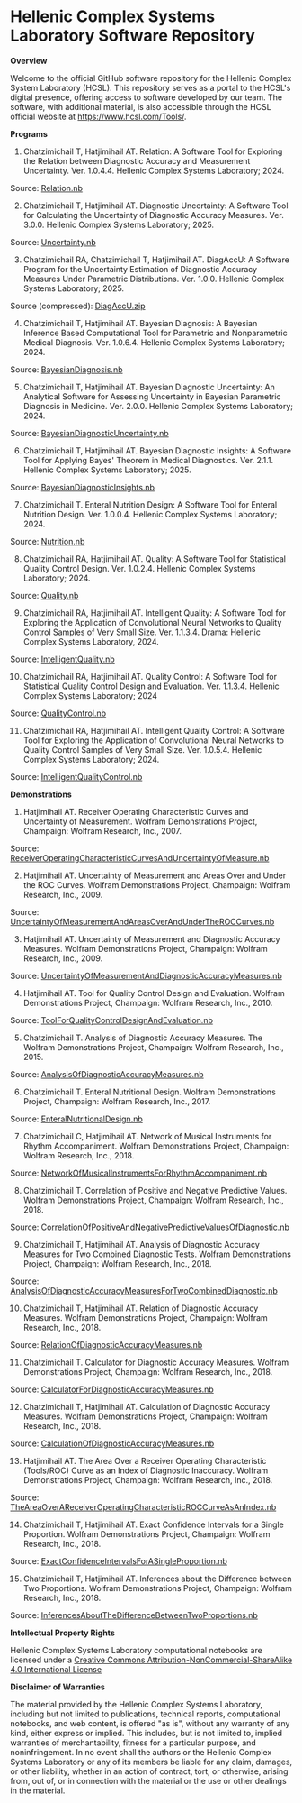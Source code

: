 # Hellenic Complex Systems Laboratory Software Repository

**Overview**

Welcome to the official GitHub software repository for the Hellenic Complex System Laboratory (HCSL). This repository serves as a portal to the HCSL's digital presence, offering access to software developed by our team. The software, with additional material, is also accessible through the HCSL official website at https://www.hcsl.com/Tools/.

**Programs**

1. Chatzimichail T, Hatjimihail AT. Relation: A Software Tool for Exploring the Relation between Diagnostic Accuracy and Measurement Uncertainty.  Ver. 1.0.4.4. Hellenic Complex Systems Laboratory; 2024.

Source: [Relation.nb](Relation/Relation.nb)

2. Chatzimichail T, Hatjimihail AT. Diagnostic Uncertainty: A Software Tool for Calculating the Uncertainty of Diagnostic Accuracy Measures. Ver. 3.0.0. Hellenic Complex Systems Laboratory; 2025.

Source: [Uncertainty.nb](Uncertainty/Uncertainty.nb)

3. Chatzimichail RA, Chatzimichail T, Hatjimihail AT. DiagAccU: A Software Program for the Uncertainty Estimation of Diagnostic Accuracy Measures Under Parametric Distributions. Ver. 1.0.0. Hellenic Complex Systems Laboratory; 2025.

Source (compressed): [DiagAccU.zip](DiagnosticAccuracy/DiagAccU.zip)

4. Chatzimichail T, Hatjimihail AT. Bayesian Diagnosis: A Bayesian Inference Based Computational Tool for Parametric and Nonparametric Medical Diagnosis. Ver. 1.0.6.4. Hellenic Complex Systems Laboratory; 2024.

Source: [BayesianDiagnosis.nb](BayesianDiagnosis/BayesianDiagnosis.nb)

5. Chatzimichail T, Hatjimihail AT. Bayesian Diagnostic Uncertainty: An Analytical Software for Assessing Uncertainty in Bayesian Parametric Diagnosis in Medicine. Ver. 2.0.0. Hellenic Complex Systems Laboratory; 2024.

Source: [BayesianDiagnosticUncertainty.nb](BayesianDiagnosticUncertainty/BayesianDiagnosticUncertainty.nb)

6. Chatzimichail T, Hatjimihail AT. Bayesian Diagnostic Insights: A Software Tool for Applying Bayes' Theorem in Medical Diagnostics. Ver. 2.1.1. Hellenic Complex Systems Laboratory; 2025.

Source: [BayesianDiagnosticInsights.nb](BayesianDiagnosticInsights/BayesianDiagnosticInsights.nb)

7. Chatzimichail T. Enteral Nutrition Design: A Software Tool for Enteral Nutrition Design. Ver. 1.0.0.4. Hellenic Complex Systems Laboratory; 2024.

Source: [Nutrition.nb](Nutrition/Nutrition.nb)

8. Chatzimichail RA, Hatjimihail AT. Quality: A Software Tool for Statistical Quality Control Design. Ver. 1.0.2.4. Hellenic Complex Systems Laboratory; 2024.

Source: [Quality.nb](Quality/Quality.nb)

9. Chatzimichail RA, Hatjimihail AT. Intelligent Quality: A Software Tool for Exploring the Application of Convolutional Neural Networks to Quality Control Samples of Very Small Size. Ver. 1.1.3.4. Drama: Hellenic Complex Systems Laboratory, 2024.

Source: [IntelligentQuality.nb](IntelligentQuality/IntelligentQuality.nb)

10.  Chatzimichail RA, Hatjimihail AT. Quality Control: A Software Tool for Statistical Quality Control Design and Evaluation. Ver. 1.1.3.4. Hellenic Complex Systems Laboratory; 2024

Source: [QualityControl.nb](QualityControl/QualityControl.nb)

11. Chatzimichail RA, Hatjimihail AT. Intelligent Quality Control: A Software Tool for Exploring the Application of Convolutional Neural Networks to Quality Control Samples of Very Small Size. Ver. 1.0.5.4. Hellenic Complex Systems Laboratory; 2024.

Source: [IntelligentQualityControl.nb](IntelligentQualityControl/IntelligentQualityControl.nb)

**Demonstrations**

1. Hatjimihail AT. Receiver Operating Characteristic Curves and Uncertainty of Measurement. Wolfram Demonstrations Project, Champaign: Wolfram Research, Inc., 2007.

Source: [ReceiverOperatingCharacteristicCurvesAndUncertaintyOfMeasure.nb](Tools/ReceiverOperatingCharacteristicCurvesAndUncertaintyOfMeasure.nb)

2. Hatjimihail AT. Uncertainty of Measurement and Areas Over and Under the ROC Curves. Wolfram Demonstrations Project, Champaign: Wolfram Research, Inc., 2009.

Source: [UncertaintyOfMeasurementAndAreasOverAndUnderTheROCCurves.nb](Tools/UncertaintyOfMeasurementAndAreasOverAndUnderTheROCCurves.nb)

3. Hatjimihail AT. Uncertainty of Measurement and Diagnostic Accuracy Measures. Wolfram Demonstrations Project, Champaign: Wolfram Research, Inc., 2009.

Source: [UncertaintyOfMeasurementAndDiagnosticAccuracyMeasures.nb](Tools/UncertaintyOfMeasurementAndDiagnosticAccuracyMeasures.nb)

4. Hatjimihail AT. Tool for Quality Control Design and Evaluation. Wolfram Demonstrations Project, Champaign: Wolfram Research, Inc., 2010.

Source: [ToolForQualityControlDesignAndEvaluation.nb](Tools/ToolForQualityControlDesignAndEvaluation.nb)

5. Chatzimichail T. Analysis of Diagnostic Accuracy Measures. The Wolfram Demonstrations Project, Champaign: Wolfram Research, Inc., 2015.

Source: [AnalysisOfDiagnosticAccuracyMeasures.nb](Tools/AnalysisOfDiagnosticAccuracyMeasures.nb)

6. Chatzimichail T. Enteral Nutritional Design. Wolfram Demonstrations Project, Champaign: Wolfram Research, Inc., 2017.

Source: [EnteralNutritionalDesign.nb](Tools/EnteralNutritionalDesign.nb)

7. Chatzimichail C, Hatjimihail AT. Network of Musical Instruments for Rhythm Accompaniment. Wolfram Demonstrations Project, Champaign: Wolfram Research, Inc., 2018.

Source: [NetworkOfMusicalInstrumentsForRhythmAccompaniment.nb](Tools/NetworkOfMusicalInstrumentsForRhythmAccompaniment.nb)

8. Chatzimichail T. Correlation of Positive and Negative Predictive Values. Wolfram Demonstrations Project, Champaign: Wolfram Research, Inc., 2018.

Source: [CorrelationOfPositiveAndNegativePredictiveValuesOfDiagnostic.nb](Tools/CorrelationOfPositiveAndNegativePredictiveValuesOfDiagnostic.nb)

9. Chatzimichail T, Hatjimihail AT. Analysis of Diagnostic Accuracy Measures for Two Combined Diagnostic Tests. Wolfram Demonstrations Project, Champaign: Wolfram Research, Inc., 2018.

Source: [AnalysisOfDiagnosticAccuracyMeasuresForTwoCombinedDiagnostic.nb](Tools/AnalysisOfDiagnosticAccuracyMeasuresForTwoCombinedDiagnostic.nb)

10. Chatzimichail T, Hatjimihail AT. Relation of Diagnostic Accuracy Measures. Wolfram Demonstrations Project, Champaign: Wolfram Research, Inc., 2018.

Source: [RelationOfDiagnosticAccuracyMeasures.nb](Tools/RelationOfDiagnosticAccuracyMeasures.nb)

11. Chatzimichail T. Calculator for Diagnostic Accuracy Measures. Wolfram Demonstrations Project, Champaign: Wolfram Research, Inc., 2018.

Source: [CalculatorForDiagnosticAccuracyMeasures.nb](Tools/CalculatorForDiagnosticAccuracyMeasures.nb)

12. Chatzimichail T, Hatjimihail AT. Calculation of Diagnostic Accuracy Measures. Wolfram Demonstrations Project, Champaign: Wolfram Research, Inc., 2018.

Source: [CalculationOfDiagnosticAccuracyMeasures.nb](Tools/CalculationOfDiagnosticAccuracyMeasures.nb)

13. Hatjimihail AT. The Area Over a Receiver Operating Characteristic (Tools/ROC) Curve as an Index of Diagnostic Inaccuracy. Wolfram Demonstrations Project, Champaign: Wolfram Research, Inc., 2018.

Source: [TheAreaOverAReceiverOperatingCharacteristicROCCurveAsAnIndex.nb](Tools/TheAreaOverAReceiverOperatingCharacteristicROCCurveAsAnIndex.nb)

14. Chatzimichail T, Hatjimihail AT. Exact Confidence Intervals for a Single Proportion. Wolfram Demonstrations Project, Champaign: Wolfram Research, Inc., 2018.

Source: [ExactConfidenceIntervalsForASingleProportion.nb](Tools/ExactConfidenceIntervalsForASingleProportion.nb)

15. Chatzimichail T, Hatjimihail AT. Inferences about the Difference between Two Proportions. Wolfram Demonstrations Project, Champaign: Wolfram Research, Inc., 2018.

Source: [InferencesAboutTheDifferenceBetweenTwoProportions.nb](Tools/InferencesAboutTheDifferenceBetweenTwoProportions.nb)

**Intellectual Property Rights**

Hellenic Complex Systems Laboratory computational notebooks are licensed under a [Creative Commons Attribution-NonCommercial-ShareAlike 4.0 International License](https://creativecommons.org/licenses/by-nc-sa/4.0/)

**Disclaimer of Warranties**

 The material provided by the Hellenic Complex Systems Laboratory, including but not limited to publications, technical reports,  computational notebooks, and web content, is offered "as is", without any warranty of any kind, either express or implied. This includes, but is not limited to, implied warranties of merchantability, fitness for a particular purpose, and noninfringement. In no event shall the authors or the Hellenic Complex Systems Laboratory or any of its members be liable for any claim, damages, or other liability, whether in an action of contract, tort, or otherwise, arising from, out of, or in connection with the material or the use or other dealings in the material.